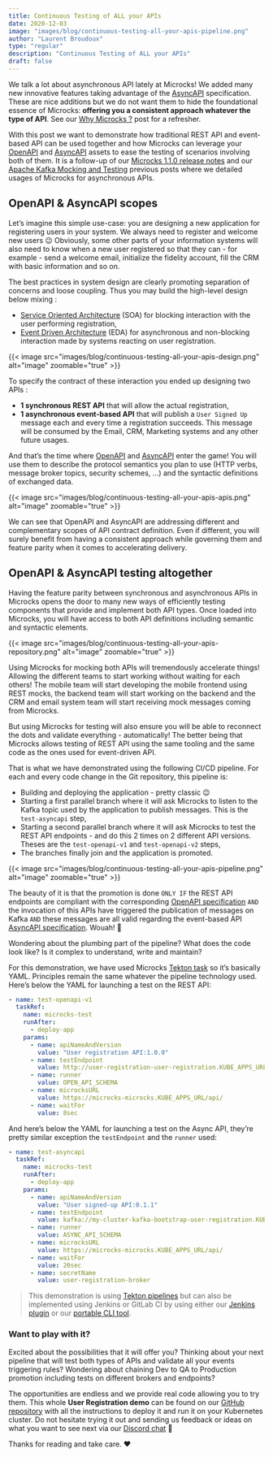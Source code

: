 ```yaml
---
title: Continuous Testing of ALL your APIs
date: 2020-12-03
image: "images/blog/continuous-testing-all-your-apis-pipeline.png"
author: "Laurent Broudoux"
type: "regular"
description: "Continuous Testing of ALL your APIs"
draft: false
---
```


We talk a lot about asynchronous API lately at Microcks! We added many new innovative features taking advantage of the [AsyncAPI](https://www.asyncapi.com/) specification. These are nice additions but we do not want them to hide the foundational essence of Microcks: **offering you a consistent approach whatever the type of API**. See our [Why Microcks ?](https://microcks.io/blog/why-microcks/) post for a refresher. 

With this post we want to demonstrate how traditional REST API and event-based API can be used together and how Microcks can leverage your [OpenAPI](https://www.openapis.org/) and [AsyncAPI](https://www.asyncapi.com/) assets to ease the testing of scenarios involving both of them. It is a follow-up of our [Microcks 1.1.0 release notes](https://microcks.io/blog/microcks-1.1.0-release/) and our [Apache Kafka Mocking and Testing](https://microcks.io/blog/apache-kafka-mocking-testing/) previous posts where we detailed usages of Microcks for asynchronous APIs.

## OpenAPI & AsyncAPI scopes

Let’s imagine this simple use-case: you are designing a new application for registering users in your system. We always need to register and welcome new users 😉 Obviously, some other parts of your information systems will also need to know when a new user registered so that they can - for example - send a welcome email, initialize the fidelity account, fill the CRM with basic information and so on.

The best practices in system design are clearly promoting separation of concerns and loose coupling. Thus you may build the high-level design below mixing :

* [Service Oriented Architecture](https://en.wikipedia.org/wiki/Service-oriented_architecture) (SOA) for blocking interaction with the user performing registration,
* [Event Driven Architecture](https://en.wikipedia.org/wiki/Event-driven_architecture) (EDA) for asynchronous and non-blocking interaction made by systems reacting on user registration.

 {{< image src="images/blog/continuous-testing-all-your-apis-design.png" alt="image" zoomable="true" >}}

To specify the contract of these interaction you ended up designing two APIs :

* **1 synchronous REST API** that will allow the actual registration, 
* **1 asynchronous event-based API** that will publish a `User Signed Up` message each and every time a registration succeeds. This message will be consumed by the Email, CRM, Marketing systems and any other future usages.

And that’s the time where [OpenAPI](https://www.openapis.org/) and [AsyncAPI](https://www.asyncapi.com/) enter the game! You will use them to describe the protocol semantics you plan to use (HTTP verbs, message broker topics, security schemes, ...) and the syntactic definitions of exchanged data.

 {{< image src="images/blog/continuous-testing-all-your-apis-apis.png" alt="image" zoomable="true" >}}

We can see that OpenAPI and AsyncAPI are addressing different and complementary scopes of API contract definition. Even if different, you will surely benefit from having a consistent approach while governing them and feature parity when it comes to accelerating delivery.

## OpenAPI & AsyncAPI testing altogether

Having the feature parity between synchronous and asynchronous APIs in Microcks opens the door to many new ways of efficiently testing components that provide and implement both API types. Once loaded into Microcks, you will have access to both API definitions including semantic and syntactic elements.

{{< image src="images/blog/continuous-testing-all-your-apis-repository.png" alt="image" zoomable="true" >}}

Using Microcks for mocking both APIs will tremendously accelerate things! Allowing the different teams to start working without waiting for each others! The mobile team will start developing the mobile frontend using REST mocks, the backend team will start working on the backend and the CRM and email system team will start receiving mock messages coming from Microcks.

But using Microcks for testing will also ensure you will be able to reconnect the dots and validate everything - automatically! The better being that Microcks allows testing of REST API using the same tooling and the same code as the ones used for event-driven API.

That is what we have demonstrated using the following CI/CD pipeline. For each and every code change in the Git repository, this pipeline is:

* Building and deploying the application - pretty classic 😉
* Starting a first parallel branch where it will ask Microcks to listen to the Kafka topic used by the application to publish messages. This is the `test-asyncapi` step,
* Starting a second parallel branch where it will ask Microcks to test the REST API endpoints - and do this 2 times on 2 different API versions. Theses are the `test-openapi-v1` and `test-openapi-v2` steps,
* The branches finally join and the application is promoted.

{{< image src="images/blog/continuous-testing-all-your-apis-pipeline.png" alt="image" zoomable="true" >}}

The beauty of it is that the promotion is done `ONLY IF` the REST API endpoints are compliant with the corresponding [OpenAPI specification](https://swagger.io/specification/) `AND` the invocation of this APIs have triggered the publication of messages on Kafka `AND` these messages are all valid regarding the event-based API [AsyncAPI specification](https://v2.asyncapi.com/docs/reference/specification/v2.6.0). Wouah! 🎉

Wondering about the plumbing part of the pipeline? What does the code look like? Is it complex to understand, write and maintain?

For this demonstration, we have used Microcks [Tekton task](https://microcks.io/documentation/guides/automation/tekton/) so it’s basically YAML. Principles remain the same whatever the pipeline technology used. Here’s below the YAML for launching a test on the REST API:

```yaml
- name: test-openapi-v1
  taskRef:
    name: microcks-test
    runAfter:
      - deploy-app
    params:
      - name: apiNameAndVersion
        value: "User registration API:1.0.0"
      - name: testEndpoint
        value: http://user-registration-user-registration.KUBE_APPS_URL
      - name: runner
        value: OPEN_API_SCHEMA
      - name: microcksURL
        value: https://microcks-microcks.KUBE_APPS_URL/api/
      - name: waitFor
        value: 8sec
```

And here’s below the YAML for launching a test on the Async API, they’re pretty similar exception the `testEndpoint` and the `runner` used:

```yaml
- name: test-asyncapi
  taskRef:
    name: microcks-test
    runAfter:
      - deploy-app
    params:
      - name: apiNameAndVersion
        value: "User signed-up API:0.1.1"
      - name: testEndpoint
        value: kafka://my-cluster-kafka-bootstrap-user-registration.KUBE_APPS_URL:443/user-signed-up
      - name: runner
        value: ASYNC_API_SCHEMA
      - name: microcksURL
        value: https://microcks-microcks.KUBE_APPS_URL/api/
      - name: waitFor
        value: 20sec
      - name: secretName
        value: user-registration-broker
```

> This demonstration is using [Tekton pipelines](https://tekton.dev/) but can also be implemented using Jenkins or GitLab CI by using either our [Jenkins plugin](https://microcks.io/documentation/guides/automation/jenkins/) or our [portable CLI tool](https://microcks.io/documentation/guides/automation/cli/).

### Want to play with it?

Excited about the possibilities that it will offer you? Thinking about your next pipeline that will test both types of APIs and validate all your events triggering rules? Wondering about chaining Dev to QA to Production promotion including tests on different brokers and endpoints?

The opportunities are endless and we provide real code allowing you to try them. This whole **User Registration demo** can be found on our [GitHub repository](https://github.com/microcks/api-lifecycle/tree/master/user-registration-demo) with all the instructions to deploy it and run it on your Kubernetes cluster. Do not hesitate trying it out and sending us feedback or ideas on what you want to see next via our [Discord chat](https://microcks.io/discord-invite) 🐙

Thanks for reading and take care. ❤️
